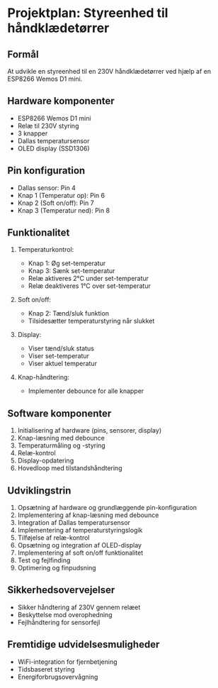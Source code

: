 # Projektplan: Styreenhed til håndklædetørrer

## Formål
At udvikle en styreenhed til en 230V håndklædetørrer ved hjælp af en ESP8266 Wemos D1 mini.

## Hardware komponenter
- ESP8266 Wemos D1 mini
- Relæ til 230V styring
- 3 knapper
- Dallas temperatursensor
- OLED display (SSD1306)

## Pin konfiguration
- Dallas sensor: Pin 4
- Knap 1 (Temperatur op): Pin 6
- Knap 2 (Soft on/off): Pin 7
- Knap 3 (Temperatur ned): Pin 8

## Funktionalitet
1. Temperaturkontrol:
   - Knap 1: Øg set-temperatur
   - Knap 3: Sænk set-temperatur
   - Relæ aktiveres 2°C under set-temperatur
   - Relæ deaktiveres 1°C over set-temperatur

2. Soft on/off:
   - Knap 2: Tænd/sluk funktion
   - Tilsidesætter temperaturstyring når slukket

3. Display:
   - Viser tænd/sluk status
   - Viser set-temperatur
   - Viser aktuel temperatur

4. Knap-håndtering:
   - Implementer debounce for alle knapper

## Software komponenter
1. Initialisering af hardware (pins, sensorer, display)
2. Knap-læsning med debounce
3. Temperaturmåling og -styring
4. Relæ-kontrol
5. Display-opdatering
6. Hovedloop med tilstandshåndtering

## Udviklingstrin
1. Opsætning af hardware og grundlæggende pin-konfiguration
2. Implementering af knap-læsning med debounce
3. Integration af Dallas temperatursensor
4. Implementering af temperaturstyringslogik
5. Tilføjelse af relæ-kontrol
6. Opsætning og integration af OLED-display
7. Implementering af soft on/off funktionalitet
8. Test og fejlfinding
9. Optimering og finpudsning

## Sikkerhedsovervejelser
- Sikker håndtering af 230V gennem relæet
- Beskyttelse mod overophedning
- Fejlhåndtering for sensorfejl

## Fremtidige udvidelsesmuligheder
- WiFi-integration for fjernbetjening
- Tidsbaseret styring
- Energiforbrugsovervågning
